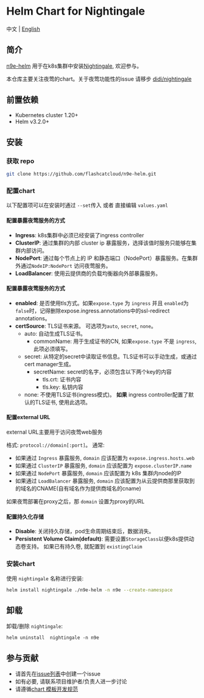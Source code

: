 # Helm Chart for Nightingale

中文 | [English](README.md)

## 简介

[n9e-helm](https://github.com/flashcatcloud/n9e-helm) 用于在k8s集群中安装[Nightingale](https://github.com/didi/nightingale), 欢迎参与。

本仓库主要关注夜莺的chart。关于夜莺功能性的issue 请移步 [didi/nightingale](https://github.com/didi/nightingale)


## 前置依赖

- Kubernetes cluster 1.20+
- Helm v3.2.0+

##  安装

### 获取 repo

```bash
git clone https://github.com/flashcatcloud/n9e-helm.git
```

### 配置chart
以下配置项可以在安装时通过 `--set`传入 或者 直接编辑 `values.yaml` 

#### 配置暴露夜莺服务的方式

- **Ingress**: k8s集群中必须已经安装了ingress controller
- **ClusterIP**: 通过集群的内部 cluster ip 暴露服务，选择该值时服务只能够在集群内部访问。
- **NodePort**: 通过每个节点上的 IP 和静态端口（NodePort）暴露服务。在集群外通过`NodeIP:NodePort` 访问夜莺服务。
- **LoadBalancer**: 使用云提供商的负载均衡器向外部暴露服务。

#### 配置暴露夜莺服务的方式

- **enabled**: 是否使用tls方式。如果`expose.type` 为 `ingress` 并且 `enabled`为`false`时，记得删除expose.ingress.annotations中的ssl-redirect annotations。
- **certSource**: TLS证书来源。 可选项为`auto`, `secret`, `none`。
    - auto: 自动生成TLS证书。
        - commonName: 用于生成证书的CN, 如果`expose.type` 不是 `ingress`, 此项必须填写。
    - secret: 从特定的secret中读取证书信息。TLS证书可以手动生成，或通过cert manager生成。
        - secretName: secret的名字，必须包含以下两个key的内容
            - tls.crt: 证书内容
            - tls.key: 私钥内容
    - none: 不使用TLS证书(ingress模式)。 **如果** ingress controller配置了默认的TLS证书, 使用此选项。

#### 配置external URL

external URL主要用于访问夜莺web服务

格式: `protocol://domain[:port]`。 通常:

- 如果通过 `Ingress` 暴露服务, `domain` 应该配置为 `expose.ingress.hosts.web`
- 如果通过 `ClusterIP` 暴露服务, `domain` 应该配置为 `expose.clusterIP.name`
- 如果通过 `NodePort` 暴露服务, `domain` 应该配置为 k8s 集群内node的IP 
- 如果通过 `LoadBalancer` 暴露服务, `domain` 应该配置为从云提供商那里获取到的域名的CNAME(自有域名作为提供商域名的cname)

如果夜莺部署在proxy之后，那 `domain` 设置为proxy的URL

#### 配置持久化存储

- **Disable**: 关闭持久存储，pod生命周期结束后，数据消失。
- **Persistent Volume Claim(default)**:  需要设置`StorageClass`以便k8s提供动态卷支持。 如果已有持久卷, 就配置到 `existingClaim`


### 安装chart

使用 `nightingale` 名称进行安装:
```bash
helm install nightingale ./n9e-helm -n n9e --create-namespace
```

## 卸载

卸载/删除 `nightingale`:
```
helm uninstall  nightingale -n n9e
```

## 参与贡献
- 请首先在[issue列表](https://github.com/flashcatcloud/n9e-helm/issues)中创建一个issue
- 如有必要, 请联系项目维护者/负责人进一步讨论
- 请遵循[chart 模板开发规范](https://helm.sh/zh/docs/chart_template_guide/)
